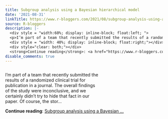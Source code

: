 ```yaml
---
title: Subgroup analysis using a Bayesian hierarchical model
date: '2021-08-31'
linkTitle: https://www.r-bloggers.com/2021/08/subgroup-analysis-using-a-bayesian-hierarchical-model/
source: R-bloggers
description: |-
  <div style = "width:60%; display: inline-block; float:left; ">
  <p>I’m part of a team that recently submitted the results of a randomized clinical trial for publication in a journal. The overall findings of the study were inconclusive, and we certainly didn’t try to hide that fact in our paper. Of course, the stor...</p></div>
  <div style = "width: 40%; display: inline-block; float:right;"></div>
  <div style="clear: both;"></div>
  <strong>Continue reading</strong>: <a href="https://www.r-bloggers.com/2021/08/subgroup-analysis-using-a-bayesian-hierarchical-model/">Subgroup analysis using a Bayesian ...
disable_comments: true
---
```

<div style = "width:60%; display: inline-block; float:left; ">
<p>I’m part of a team that recently submitted the results of a randomized clinical trial for publication in a journal. The overall findings of the study were inconclusive, and we certainly didn’t try to hide that fact in our paper. Of course, the stor...</p></div>
<div style = "width: 40%; display: inline-block; float:right;"></div>
<div style="clear: both;"></div>
<strong>Continue reading</strong>: <a href="https://www.r-bloggers.com/2021/08/subgroup-analysis-using-a-bayesian-hierarchical-model/">Subgroup analysis using a Bayesian ...